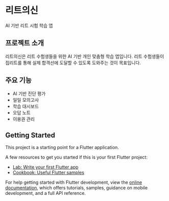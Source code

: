 # 리트의신

AI 기반 리트 시험 학습 앱

## 프로젝트 소개

리트의신은 리트 수험생들을 위한 AI 기반 개인 맞춤형 학습 앱입니다.
리트 수험생들이 집리트를 통해 실제 합격선에 도달할 수 있도록 도와주는 것이 목표입니다.

## 주요 기능

- AI 기반 진단 평가
- 일일 모의고사
- 학습 대시보드
- 오답 노트
- 이용권 관리

## Getting Started

This project is a starting point for a Flutter application.

A few resources to get you started if this is your first Flutter project:

- [Lab: Write your first Flutter app](https://docs.flutter.dev/get-started/codelab)
- [Cookbook: Useful Flutter samples](https://docs.flutter.dev/cookbook)

For help getting started with Flutter development, view the
[online documentation](https://docs.flutter.dev/), which offers tutorials,
samples, guidance on mobile development, and a full API reference.
